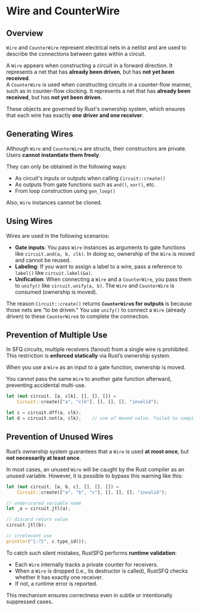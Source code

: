 # Wire and CounterWire

## Overview

`Wire` and `CounterWire` represent electrical nets in a netlist and are used to describe the connections between gates within a circuit.

A `Wire` appears when constructing a circuit in a forward direction. It represents a net that has **already been driven**, but has **not yet been received**.  
A `CounterWire` is used when constructing circuits in a counter-flow manner, such as in counter-flow clocking. It represents a net that has **already been received**, but has **not yet been driven**.

These objects are governed by Rust's ownership system, which ensures that each wire has exactly **one driver and one receiver**.

## Generating Wires

Although `Wire` and `CounterWire` are structs, their constructors are private. Users **cannot instantiate them freely**.

They can only be obtained in the following ways:

- As circuit's inputs or outputs when calling `Circuit::create()`
- As outputs from gate functions such as `and()`, `xor()`, etc.
- From loop construction using `gen_loop()`

Also, `Wire` instances cannot be cloned.

## Using Wires

Wires are used in the following scenarios:

- **Gate inputs**: You pass `Wire` instances as arguments to gate functions like `circuit.and(a, b, clk)`. In doing so, ownership of the `Wire` is moved and cannot be reused.
- **Labeling**: If you want to assign a label to a wire, pass a reference to `label()` like `circuit.label(&a)`.
- **Unification**: When connecting a `Wire` and a `CounterWire`, you pass them to `unify()` like `circuit.unify(a, b)`. The `Wire` and `CounterWire` is consumed (ownership is moved).

The reason `Circuit::create()` returns **`CounterWire`s for outputs** is because those nets are "to be driven." You use `unify()` to connect a `Wire` (already driven) to these `CounterWire`s to complete the connection.

## Prevention of Multiple Use

In SFQ circuits, multiple receivers (fanout) from a single wire is prohibited. This restriction is **enforced statically** via Rust’s ownership system.

When you use a `Wire` as an input to a gate function, ownership is moved.

You cannot pass the same `Wire` to another gate function afterward, preventing accidental multi-use.

```rust
let (mut circuit, [a, clk], [], [], []) =
    Circuit::create(["a", "clk"], [], [], [], "invalid");

let c = circuit.dff(a, clk);
let d = circuit.not(a, clk);    // use of moved value. failed to compile
```

## Prevention of Unused Wires

Rust’s ownership system guarantees that a `Wire` is used **at most once**, but **not necessarily at least once**.

In most cases, an unused `Wire` will be caught by the Rust compiler as an unused variable.
However, it is possible to bypass this warning like this:

```rust
let (mut circuit, [a, b, c], [], [], []) =
    Circuit::create(["a", "b", "c"], [], [], [], "invalid");

// underscored variable name
let _a = circuit.jtl(a);

// discard return value
circuit.jtl(b);

// irrelevant use
println!("{:?}", c.type_id());
```

To catch such silent mistakes, RustSFQ performs **runtime validation**:

- Each `Wire` internally tracks a private counter for receivers.
- When a `Wire` is dropped (i.e., its destructor is called), RustSFQ checks whether it has exactly one receiver.
- If not, a runtime error is reported.

This mechanism ensures correctness even in subtle or intentionally suppressed cases.
